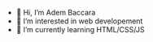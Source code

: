 - 👋 Hi, I’m Adem Baccara 
- 👀 I’m interested in web developement
- 🌱 I’m currently learning HTML/CSS/JS

<!---
Adembc/Adembc is a ✨ special ✨ repository because its `README.md` (this file) appears on your GitHub profile.
You can click the Preview link to take a look at your changes.
--->
